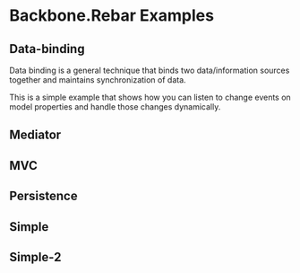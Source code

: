 Backbone.Rebar Examples
=====

## Data-binding

Data binding is a general technique that binds two data/information sources together and maintains synchronization of data.

This is a simple example that shows how you can listen to change events on model properties and handle those changes dynamically.

## Mediator

## MVC

## Persistence

## Simple

## Simple-2